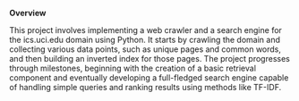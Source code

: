 **Overview**

This project involves implementing a web crawler and a search engine for
the ics.uci.edu domain using Python. It starts by crawling the domain
and collecting various data points, such as unique pages and common
words, and then building an inverted index for those pages. The project
progresses through milestones, beginning with the creation of a basic
retrieval component and eventually developing a full-fledged search
engine capable of handling simple queries and ranking results using
methods like TF-IDF.
